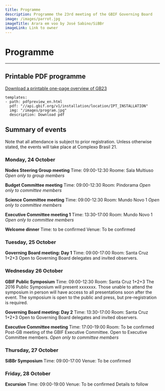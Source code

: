 ```yaml
---
title: Programme
description: Programme the 23rd meeting of the GBIF Governing Board 
image: /images/parrot.jpg
imageTitle: Arara em voo by José Sabino/SiBBr
imageLink: Link to owner
---
```


# Programme

<!-- toc -->
<!-- tocstop -->

-----------------------

## Printable PDF programme

[Download a printable one-page overview of GB23](http://#)

```styledYaml
templates:
- path: pdfpreview_en.html
  pdf: "//api.gbif.org/v1/installation/location/IPT_INSTALLATION"
  img: "/images/program.jpg"
  description: Download pdf
```

## Summary of events

Note that all attendance is subject to prior registration.  Unless otherwise stated, the events will take place at Complexo Brasil 21. 

### Monday, 24 October

**Nodes Steering Group meeting** 
Time: 09:00-12:30
Roome: Sala Multiuso
*Open only to group members* 

**Budget Committee meeting**
Time: 09:00-12:30
Room: Pindorama
*Open only to committee members* 

**Science Committee meeting**
Time: 09:00-12:30
Room: Mundo Novo 1
*Open only to committee members* 

**Executive Committee meeting 1**
Time: 13:30-17:00
Room: Mundo Novo 1
*Open only to committee members* 

**Welcome dinner**
Time: to be confirmed
Venue: To be confirmed

### Tuesday, 25 October

**Governing Board meeting: Day 1**
Time: 09:00-17:00
Room: Santa Cruz 1+2+3
Open to Governing Board delegates and invited observers. 

### Wednesday 26 October

**GBIF Public Symposium**
Time: 09:00-12:30
Room: Santa Cruz 1+2+3
The 2016 Public Symposium will present xxxxxxx. Those unable to attend the symposium in person will have access to all presentations soon after the event.
The symposium is open to the public and press, but pre-registration is required.  

**Governing Board meeting: Day 2**
Time: 13:30-17:00
Room: Santa Cruz 1+2+3
Open to Governing Board delegates and invited observers. 

**Executive Committee meeting**
Time: 17:00-19:00
Room: To be confirmed
Post-GB meeting of the GBIF Executive Committee. Open to Executive Committee members. 
*Open only to committee members* 

### Thursday, 27 October

**SiBBr Symposium**
Time: 09:00-17:00
Venue: To be confirmed

### Friday, 28 October

**Excursion**
Time: 09:00-19:00
Venue: To be confirmed
Details to follow

